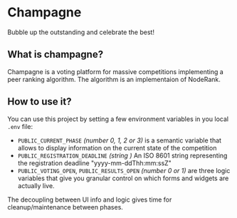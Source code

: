 # Champagne

Bubble up the outstanding and celebrate the best!

## What is champagne?

Champagne is a voting platform for massive competitions implementing a peer ranking algorithm. The algorithm is an implementaion of NodeRank.

## How to use it?

You can use this project by setting a few environment variables in you local `.env` file:

- `PUBLIC_CURRENT_PHASE` _(number 0, 1, 2 or 3)_ is a semantic variable that allows to display information on the current state of the competition
- `PUBLIC_REGISTRATION_DEADLINE` _(string )_ An ISO 8601 string representing the registration deadline "yyyy-mm-ddThh:mm:ssZ"
- `PUBLIC_VOTING_OPEN`, `PUBLIC_RESULTS_OPEN` _(number 0 or 1)_ are three logic variables that give you granular control on which forms and widgets are actually live.

The decoupling between UI info and logic gives time for cleanup/maintenance between phases.
